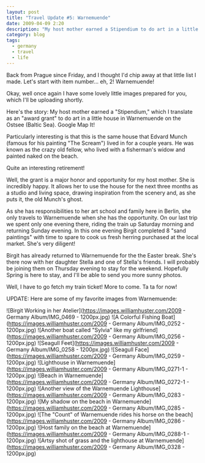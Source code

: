 ```yaml
---
layout: post
title: "Travel Update #5: Warnemuende"
date: 2009-04-09 2:20
description: "My host mother earned a Stipendium to do art in a little house in Warnemuende on the Ostsee (Baltic Sea)."
category: blog
tags:
  - germany
  - travel
  - life
---
```


Back from Prague since Friday, and I thought I'd chip away at that little list I made. Let's start with item number... eh, 2! Warnemuende!

Okay, well once again I have some lovely little images prepared for you, which I'll be uploading shortly.

Here's the story: My host mother earned a "Stipendium," which I translate as an "award grant" to do art in a little house in Warnemuende on the Ostsee (Baltic Sea). Google Map It!

Particularly interesting is that this is the same house that Edvard Munch (famous for his painting "The Scream") lived in for a couple years. He was known as the crazy old fellow, who lived with a fisherman's widow and painted naked on the beach.

Quite an interesting retirement!

Well, the grant is a major honor and opportunity for my host mother. She is incredibly happy. It allows her to use the house for the next three months as a studio and living space, drawing inspiration from the scenery and, as she puts it, the old Munch's ghost.

As she has responsibilities to her art school and family here in Berlin, she only travels to Warnemuende when she has the opportunity. On our last trip we spent only one evening there, riding the train up Saturday morning and returning Sunday evening. In this one evening Birgit completed 8 "sand paintings" with time to spare to cook us fresh herring purchased at the local market. She's very diligent!

Birgit has already returned to Warnemuende for the the Easter break. She's there now with her daughter Stella and one of Stella's friends. I will probably be joining them on Thursday evening to stay for the weekend. Hopefully Spring is here to stay, and I'll be able to send you more sunny photos.

Well, I have to go fetch my train ticket! More to come. Ta ta for now!

UPDATE: Here are some of my favorite images from Warnemuende:

![Birgit Working in her Atelier](https://images.williamhuster.com/2009 - Germany Album/IMG_0469 - 1200px.jpg)
![A Colorful Fishing Boat](https://images.williamhuster.com/2009 - Germany Album/IMG_0252 - 1200px.jpg)
![Another boat called "Sylvia" like my girlfriend](https://images.williamhuster.com/2009 - Germany Album/IMG_0256 - 1200px.jpg)
![Seagull Feet](https://images.williamhuster.com/2009 - Germany Album/IMG_0258 - 1200px.jpg)
![Seagull Face](https://images.williamhuster.com/2009 - Germany Album/IMG_0259 - 1200px.jpg)
![Lighthouse in Warnemuende](https://images.williamhuster.com/2009 - Germany Album/IMG_0271-1 - 1200px.jpg)
![Beach in Warnemuende](https://images.williamhuster.com/2009 - Germany Album/IMG_0272-1 - 1200px.jpg)
![Another view of the Warnemuende Lighthouse](https://images.williamhuster.com/2009 - Germany Album/IMG_0283 - 1200px.jpg)
![My shadow on the beach in Warnemuende](https://images.williamhuster.com/2009 - Germany Album/IMG_0285 - 1200px.jpg)
![The "Count" of Warnemuende rides his horse on the beach](https://images.williamhuster.com/2009 - Germany Album/IMG_0286 - 1200px.jpg)
![Host family on the beach at Warnemuende](https://images.williamhuster.com/2009 - Germany Album/IMG_0288-1 - 1200px.jpg)
![Artsy shot of grass and the lighthouse at Warnemuende](https://images.williamhuster.com/2009 - Germany Album/IMG_0328 - 1200px.jpg)
